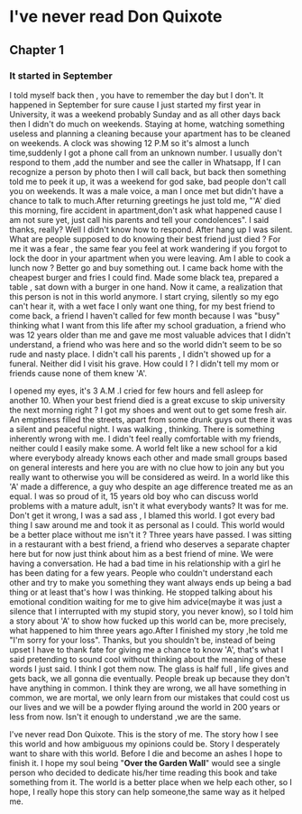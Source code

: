 # I've never read Don Quixote
## Chapter 1
### It started in September
I told myself back then , you have to remember the day but I don't.
It happened in September for sure cause I just started my first year in 
University, it was a weekend probably Sunday and as all other days back then 
I didn't do much on weekends. Staying at home, watching something useless and 
planning a cleaning because your apartment has to be cleaned on weekends.
A clock was showing 12 P.M so it's almost a lunch time,suddenly I got a phone call 
from an unknown number. I usually don't respond to them ,add the number and see the caller in Whatsapp, If I can recognize a person by photo then I will call back, but back then something told me to peek it up, it was a weekend for god sake, bad people don't call you on weekends. It was a male voice, a man I once met but didn't have a chance to talk to much.After returning greetings he just told me, "'A' died this morning, fire accident in apartment,don't ask what happened cause I am not sure yet, just call his parents and tell your condolences".
I said thanks, really? Well I didn't know how to respond. After hang up I was silent. What are people supposed to do knowing their best friend just died ? For me it was a fear , the same fear you feel at work wandering if you forgot to lock the door in your apartment when you were leaving.
Am I able to cook a lunch now ? Better go and buy something out. I came back home
with the cheapest burger and fries I could find. Made some black tea, prepared a table , sat down with a burger in one hand. Now it came, a realization that this person is not in this world anymore. I start crying, silently so my ego can't hear it, with a wet face I only want one
thing, for my best friend to come back, a friend I haven't called for few month because I was "busy" thinking what I want from this life after my school graduation,
a friend who was 12 years older than me and gave me most valuable advices that I 
didn't understand, a friend who was here and so the world didn't seem to be
so rude and nasty place. I didn't call his parents , I didn't showed up for a funeral. Neither did I visit his grave. How could I ? I didn't tell my mom or friends cause none of them knew 'A'. 

I opened my eyes, it's 3 A.M .I cried for few hours and fell asleep for
another 10. When your best friend died is a great excuse to skip university the next morning right  ? I got my shoes and went out to get some fresh air.
An emptiness filled the streets, apart from some drunk guys out there it was a 
silent and peaceful night. I was walking , thinking. There is something inherently
wrong with me. I didn't feel really comfortable with my friends, neither 
could I easily make some. A world felt like a new school for a kid where everybody already knows each other and made small groups based on general interests and here you are with no clue how to join any but you really want to otherwise you will be considered as weird.
In a world like this 'A' made a difference, a guy who despite an age difference
treated me as an equal. I was so proud of it, 15 years old boy who can discuss world problems with a mature adult, isn't it what everybody wants? It was for me.
Don't get it wrong, I was a sad ass , I blamed this world. I got every bad thing 
I saw around me and took it as personal as I could. This world would be a better
place without me isn't it ? 
Three years have passed. I was sitting in a restaurant with a best friend,
a friend who deserves a separate chapter here but for now just think about him as a best friend of mine.
We were having a conversation. He had a bad time in his relationship with a girl he has been dating for a few years. People who couldn't understand each other and try to make you something they want always ends up being a bad thing or at least that's how I was thinking. He stopped talking about his emotional condition waiting for me to give him advice(maybe it was just a silence that I interrupted with my stupid story, you never know), so I told him a story about 'A' to show how fucked up this world can be, more precisely, what happened to him three years ago.After I finished my story ,he told me "I'm sorry for your loss". Thanks, but you shouldn't be, instead of being upset I have to thank fate for giving me a chance to know 'A', that's what I said pretending to sound cool without thinking about the meaning of these words I just said. I think I got them now.
The glass is half full , life gives and gets back, we all gonna die eventually. People break up because they don't have anything in common. I think they are wrong,
we all have something in common, we are mortal, we only learn from our mistakes
that could cost us our lives and we will be a powder flying around the world in 200 years or less from now. Isn't it enough to understand ,we are the same.

I've never read Don Quixote. This is the story of me. The story how I see this 
world and how ambiguous my opinions could be. Story I desperately want to share with this world. Before I die and become an ashes I hope to finish it. I hope my soul being "**Over the Garden Wall**" would see a single person who decided to dedicate his/her time reading this book and take something from it. The world is a better place when we help each other, so I hope, I really hope this story can help someone,the same way as it helped me.

